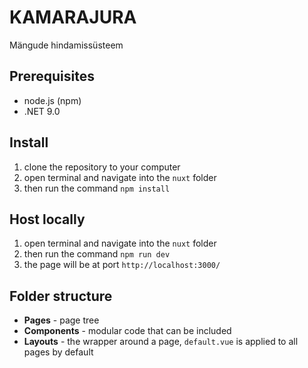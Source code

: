 # KAMARAJURA
Mängude hindamissüsteem

## Prerequisites
* node.js (npm)
* .NET 9.0

## Install
1. clone the repository to your computer
2. open terminal and navigate into the `nuxt` folder
3. then run the command `npm install`

## Host locally
1. open terminal and navigate into the `nuxt` folder
2. then run the command `npm run dev`
3. the page will be at port `http://localhost:3000/`

## Folder structure
* __Pages__ - page tree
* __Components__ - modular code that can be included
* __Layouts__ - the wrapper around a page, `default.vue` is applied to all pages by default
